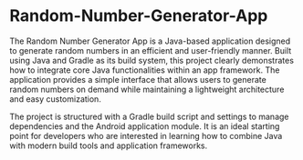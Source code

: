 # Random-Number-Generator-App
The Random Number Generator App is a Java-based application designed to generate random numbers in an efficient and user-friendly manner. Built using Java and Gradle as its build system, this project clearly demonstrates how to integrate core Java functionalities within an app framework. The application provides a simple interface that allows users to generate random numbers on demand while maintaining a lightweight architecture and easy customization.

The project is structured with a Gradle build script and settings to manage dependencies and the Android application module. It is an ideal starting point for developers who are interested in learning how to combine Java with modern build tools and application frameworks.

